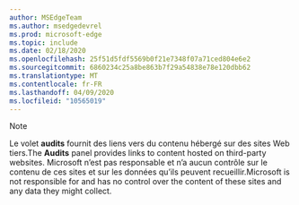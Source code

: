 ```yaml
---
author: MSEdgeTeam
ms.author: msedgedevrel
ms.prod: microsoft-edge
ms.topic: include
ms.date: 02/18/2020
ms.openlocfilehash: 25f51d5fdf5569b0f21e7348f07a71ced804e6e2
ms.sourcegitcommit: 6860234c25a8be863b7f29a54838e78e120dbb62
ms.translationtype: MT
ms.contentlocale: fr-FR
ms.lasthandoff: 04/09/2020
ms.locfileid: "10565019"
---
```

> [!NOTE]
> <span data-ttu-id="b1219-101">Le volet **audits** fournit des liens vers du contenu hébergé sur des sites Web tiers.</span><span class="sxs-lookup"><span data-stu-id="b1219-101">The **Audits** panel provides links to content hosted on third-party websites.</span></span>  <span data-ttu-id="b1219-102">Microsoft n’est pas responsable et n’a aucun contrôle sur le contenu de ces sites et sur les données qu’ils peuvent recueillir.</span><span class="sxs-lookup"><span data-stu-id="b1219-102">Microsoft is not responsible for and has no control over the content of these sites and any data they might collect.</span></span>  
> 

<!-- image links -->  

<!-- links -->  

